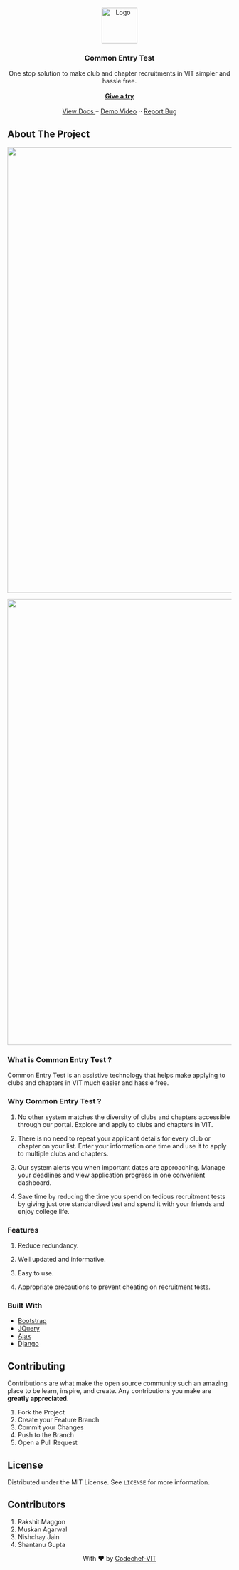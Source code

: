 

<br />
<p align="center">
  <a href="#">
    <img src="readme_img/logo.png" alt="Logo" width="80" height="80">
  </a>

  <h3 align="center">Common Entry Test</h3>

  <p align="center">
    One stop solution to make club and chapter recruitments in VIT simpler and hassle free.
    <br />
    <br/>
    <a href="https://codechefvit.github.io/Common-Entry-Test/index.html"><strong>Give a try</strong></a>
    <br />
    <br />
    <a href="https://github.com/CodeChefVIT/Common-Entry-Test">View Docs </a>
    ··
    <a href="https://youtu.be/edT0Mvr2VnU">Demo Video</a>
    ··
    <a href="https://github.com/CodeChefVIT/Common-Entry-Test/issues">Report Bug</a>
  </p>
</p>

## About The Project

<p align="center"> 
    <img src="readme_img/ss1.png"  width="1000">
</p>

<p align="center"> 
    <img src="readme_img/ss2.png"  width="1000">
</p>

### What is Common Entry Test ?
Common Entry Test is an assistive technology that helps make applying to clubs and chapters in VIT much easier and hassle free.

### Why Common Entry Test ?
1) No other system matches the diversity of clubs and chapters accessible through our portal. Explore and apply to clubs and chapters in VIT.

2) There is no need to repeat your applicant details for every club or chapter on your list. Enter your information one time and use it to apply to multiple clubs and chapters.

3) Our system alerts you when important dates are approaching. Manage your deadlines and view application progress in one convenient dashboard.

4) Save time by reducing the time you spend on tedious recruitment tests by giving just one standardised test and spend it with your friends and enjoy college life.

### Features
1) Reduce redundancy.

2) Well updated and informative.

3) Easy to use.

4) Appropriate precautions to prevent cheating on recruitment tests.
### Built With

* [Bootstrap](https://getbootstrap.com)
* [JQuery](https://jquery.com)
* [Ajax](https://www.w3schools.com/xml/ajax_intro.asp)
* [Django](https://www.djangoproject.com/)

## Contributing

Contributions are what make the open source community such an amazing place to be learn, inspire, and create. Any contributions you make are **greatly appreciated**.

1. Fork the Project
2. Create your Feature Branch 
3. Commit your Changes 
4. Push to the Branch 
5. Open a Pull Request

## License

Distributed under the MIT License. See `LICENSE` for more information.

## Contributors
1) Rakshit Maggon
2) Muskan Agarwal 
3) Nishchay Jain
4) Shantanu Gupta

<p align="center">
	With ❤️ by <a href="https://www.codechefvit.com/" target="_blank"> Codechef-VIT</a>
</p>

